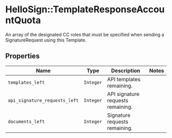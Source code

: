 # HelloSign::TemplateResponseAccountQuota

An array of the designated CC roles that must be specified when sending a SignatureRequest using this Template.

## Properties

| Name | Type | Description | Notes |
| ---- | ---- | ----------- | ----- |
| `templates_left` | ```Integer``` |  API templates remaining.  |  |
| `api_signature_requests_left` | ```Integer``` |  API signature requests remaining.  |  |
| `documents_left` | ```Integer``` |  Signature requests remaining.  |  |

